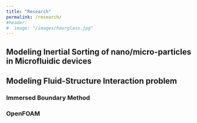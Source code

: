 ```yaml
---
title: "Research"
permalink: /research/
#header:
#  image: "/images/hourglass.jpg"
---
```


## Modeling Inertial Sorting of nano/micro-particles in Microfluidic devices

## Modeling Fluid-Structure Interaction problem

### Immersed Boundary Method

### OpenFOAM